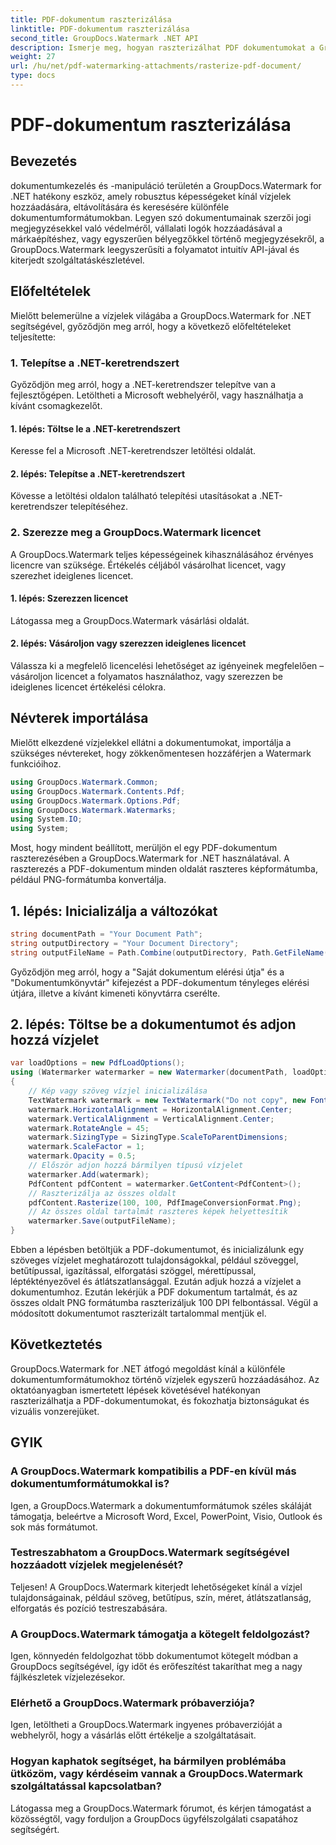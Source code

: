 ```yaml
---
title: PDF-dokumentum raszterizálása
linktitle: PDF-dokumentum raszterizálása
second_title: GroupDocs.Watermark .NET API
description: Ismerje meg, hogyan raszterizálhat PDF dokumentumokat a GroupDocs.Watermark for .NET segítségével. Fokozatmentesen fokozza a dokumentumok biztonságát és vizuális vonzerejét.
weight: 27
url: /hu/net/pdf-watermarking-attachments/rasterize-pdf-document/
type: docs
---
```

# PDF-dokumentum raszterizálása

## Bevezetés
dokumentumkezelés és -manipuláció területén a GroupDocs.Watermark for .NET hatékony eszköz, amely robusztus képességeket kínál vízjelek hozzáadására, eltávolítására és keresésére különféle dokumentumformátumokban. Legyen szó dokumentumainak szerzői jogi megjegyzésekkel való védelméről, vállalati logók hozzáadásával a márkaépítéshez, vagy egyszerűen bélyegzőkkel történő megjegyzésekről, a GroupDocs.Watermark leegyszerűsíti a folyamatot intuitív API-jával és kiterjedt szolgáltatáskészletével.
## Előfeltételek
Mielőtt belemerülne a vízjelek világába a GroupDocs.Watermark for .NET segítségével, győződjön meg arról, hogy a következő előfeltételeket teljesítette:
### 1. Telepítse a .NET-keretrendszert
Győződjön meg arról, hogy a .NET-keretrendszer telepítve van a fejlesztőgépen. Letöltheti a Microsoft webhelyéről, vagy használhatja a kívánt csomagkezelőt.
#### 1. lépés: Töltse le a .NET-keretrendszert
Keresse fel a Microsoft .NET-keretrendszer letöltési oldalát.
#### 2. lépés: Telepítse a .NET-keretrendszert
Kövesse a letöltési oldalon található telepítési utasításokat a .NET-keretrendszer telepítéséhez.
### 2. Szerezze meg a GroupDocs.Watermark licencet
A GroupDocs.Watermark teljes képességeinek kihasználásához érvényes licencre van szüksége. Értékelés céljából vásárolhat licencet, vagy szerezhet ideiglenes licencet.
#### 1. lépés: Szerezzen licencet
Látogassa meg a GroupDocs.Watermark vásárlási oldalát.
#### 2. lépés: Vásároljon vagy szerezzen ideiglenes licencet
Válassza ki a megfelelő licencelési lehetőséget az igényeinek megfelelően – vásároljon licencet a folyamatos használathoz, vagy szerezzen be ideiglenes licencet értékelési célokra.

## Névterek importálása
Mielőtt elkezdené vízjelekkel ellátni a dokumentumokat, importálja a szükséges névtereket, hogy zökkenőmentesen hozzáférjen a Watermark funkcióihoz.
```csharp
using GroupDocs.Watermark.Common;
using GroupDocs.Watermark.Contents.Pdf;
using GroupDocs.Watermark.Options.Pdf;
using GroupDocs.Watermark.Watermarks;
using System.IO;
using System;
```

Most, hogy mindent beállított, merüljön el egy PDF-dokumentum raszterezésében a GroupDocs.Watermark for .NET használatával. A raszterezés a PDF-dokumentum minden oldalát raszteres képformátumba, például PNG-formátumba konvertálja.
## 1. lépés: Inicializálja a változókat
```csharp
string documentPath = "Your Document Path";
string outputDirectory = "Your Document Directory";
string outputFileName = Path.Combine(outputDirectory, Path.GetFileName(documentPath));
```
Győződjön meg arról, hogy a "Saját dokumentum elérési útja" és a "Dokumentumkönyvtár" kifejezést a PDF-dokumentum tényleges elérési útjára, illetve a kívánt kimeneti könyvtárra cserélte.
## 2. lépés: Töltse be a dokumentumot és adjon hozzá vízjelet
```csharp
var loadOptions = new PdfLoadOptions();
using (Watermarker watermarker = new Watermarker(documentPath, loadOptions))
{
    // Kép vagy szöveg vízjel inicializálása
    TextWatermark watermark = new TextWatermark("Do not copy", new Font("Arial", 8));
    watermark.HorizontalAlignment = HorizontalAlignment.Center;
    watermark.VerticalAlignment = VerticalAlignment.Center;
    watermark.RotateAngle = 45;
    watermark.SizingType = SizingType.ScaleToParentDimensions;
    watermark.ScaleFactor = 1;
    watermark.Opacity = 0.5;
    // Először adjon hozzá bármilyen típusú vízjelet
    watermarker.Add(watermark);
    PdfContent pdfContent = watermarker.GetContent<PdfContent>();
    // Raszterizálja az összes oldalt
    pdfContent.Rasterize(100, 100, PdfImageConversionFormat.Png);
    // Az összes oldal tartalmát raszteres képek helyettesítik
    watermarker.Save(outputFileName);
}
```
Ebben a lépésben betöltjük a PDF-dokumentumot, és inicializálunk egy szöveges vízjelet meghatározott tulajdonságokkal, például szöveggel, betűtípussal, igazítással, elforgatási szöggel, mérettípussal, léptéktényezővel és átlátszatlansággal. Ezután adjuk hozzá a vízjelet a dokumentumhoz. Ezután lekérjük a PDF dokumentum tartalmát, és az összes oldalt PNG formátumba raszterizáljuk 100 DPI felbontással. Végül a módosított dokumentumot raszterizált tartalommal mentjük el.

## Következtetés
GroupDocs.Watermark for .NET átfogó megoldást kínál a különféle dokumentumformátumokhoz történő vízjelek egyszerű hozzáadásához. Az oktatóanyagban ismertetett lépések követésével hatékonyan raszterizálhatja a PDF-dokumentumokat, és fokozhatja biztonságukat és vizuális vonzerejüket.
## GYIK
### A GroupDocs.Watermark kompatibilis a PDF-en kívül más dokumentumformátumokkal is?
Igen, a GroupDocs.Watermark a dokumentumformátumok széles skáláját támogatja, beleértve a Microsoft Word, Excel, PowerPoint, Visio, Outlook és sok más formátumot.
### Testreszabhatom a GroupDocs.Watermark segítségével hozzáadott vízjelek megjelenését?
Teljesen! A GroupDocs.Watermark kiterjedt lehetőségeket kínál a vízjel tulajdonságainak, például szöveg, betűtípus, szín, méret, átlátszatlanság, elforgatás és pozíció testreszabására.
### A GroupDocs.Watermark támogatja a kötegelt feldolgozást?
Igen, könnyedén feldolgozhat több dokumentumot kötegelt módban a GroupDocs segítségével, így időt és erőfeszítést takaríthat meg a nagy fájlkészletek vízjelezésekor.
### Elérhető a GroupDocs.Watermark próbaverziója?
Igen, letöltheti a GroupDocs.Watermark ingyenes próbaverzióját a webhelyről, hogy a vásárlás előtt értékelje a szolgáltatásait.
### Hogyan kaphatok segítséget, ha bármilyen problémába ütközöm, vagy kérdéseim vannak a GroupDocs.Watermark szolgáltatással kapcsolatban?
Látogassa meg a GroupDocs.Watermark fórumot, és kérjen támogatást a közösségtől, vagy forduljon a GroupDocs ügyfélszolgálati csapatához segítségért.